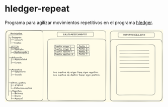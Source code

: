 # hledger-repeat

Programa para agilizar movimientos repetitivos en el programa
[hledger](https://hledger.org/).

![Bosquejo de la app](./hledger.png)

